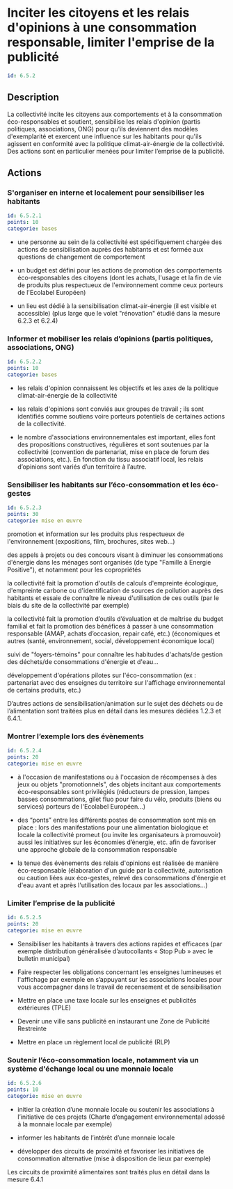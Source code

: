 # Inciter les citoyens et les relais d'opinions à une consommation responsable, limiter l'emprise de la publicité
```yaml
id: 6.5.2
```
## Description
La collectivité incite les citoyens aux comportements et à la consommation éco-responsables et soutient, sensibilise les relais d'opinion (partis politiques, associations, ONG) pour qu'ils deviennent des modèles d'exemplarité et exercent une influence sur les habitants pour qu'ils agissent en conformité avec la politique climat-air-énergie de la collectivité. Des actions sont en particulier menées pour limiter l’emprise de la publicité.



## Actions
### S'organiser en interne et localement pour sensibiliser les habitants
```yaml
id: 6.5.2.1
points: 10
categorie: bases
```
- une personne au sein de la collectivité est spécifiquement chargée des actions de sensibilisation auprès des habitants et est formée aux questions de changement de comportement

- un budget est défini pour les actions de promotion des comportements éco-responsables des citoyens (dont les achats, l'usage et la fin de vie de produits plus respectueux de l'environnement comme ceux porteurs de l'Ecolabel Européen)

- un lieu est dédié à la sensibilisation climat-air-énergie (il est visible et accessible) (plus large que le volet "rénovation" étudié dans la mesure 6.2.3 et 6.2.4)




### Informer et mobiliser les relais d’opinions (partis politiques, associations, ONG)
```yaml
id: 6.5.2.2
points: 10
categorie: bases
```
- les relais d'opinion connaissent les objectifs et les axes de la politique climat-air-énergie de la collectivité

- les relais d'opinions sont conviés aux groupes de travail ; ils sont identifiés comme soutiens voire porteurs potentiels de certaines actions de la collectivité. 

- le nombre d'associations environnementales est important, elles font des propositions constructives, régulières et sont soutenues par la collectivité (convention de partenariat, mise en place de forum des associations, etc.). En fonction du tissu associatif local, les relais d’opinions sont variés d’un territoire à l’autre.




### Sensibiliser les habitants sur l’éco-consommation et les éco-gestes
```yaml
id: 6.5.2.3
points: 30
categorie: mise en œuvre
```
promotion et information sur les produits plus respectueux de l'environnement (expositions, film, brochures, sites web...) 

des appels à projets ou des concours visant à diminuer les consommations d'énergie dans les ménages sont organisés (de type "Famille à Energie Positive"), et notamment pour les copropriétés

la collectivité fait la promotion d'outils de calculs d'empreinte écologique, d'empreinte carbone ou d'identification de sources de pollution auprès des habitants et essaie de connaître le niveau d'utilisation de ces outils (par le biais du site de la collectivité par exemple)

la collectivité fait la promotion d’outils d’évaluation et de maîtrise du budget familial et fait la promotion des bénéfices à passer à une consommation responsable (AMAP, achats d’occasion, repair café, etc.) (économiques et autres (santé, environnement, social, développement économique local) 

suivi de "foyers-témoins" pour connaître les habitudes d'achats/de gestion des déchets/de consommations d'énergie et d'eau...  

développement d'opérations pilotes sur l'éco-consommation (ex : partenariat avec des enseignes du territoire sur l'affichage environnemental de certains produits, etc.)

D’autres actions de sensibilisation/animation sur le sujet des déchets ou de l’alimentation sont traitées plus en détail dans les mesures dédiées 1.2.3 et 6.4.1.




### Montrer l’exemple lors des évènements
```yaml
id: 6.5.2.4
points: 20
categorie: mise en œuvre
```
- à l'occasion de manifestations ou à l'occasion de récompenses à des jeux ou objets "promotionnels", des objets incitant aux comportements éco-responsables sont privilégiés (réducteurs de pression, lampes basses consommations, gilet fluo pour faire du vélo, produits (biens ou services) porteurs de l'Ecolabel Européen...)

- des “ponts” entre les différents postes de consommation sont mis en place : lors des manifestations pour une alimentation biologique et locale la collectivité promeut (ou invite les organisateurs à promouvoir) aussi les initiatives sur les économies d’énergie, etc. afin de favoriser une approche globale de la consommation responsable

- la tenue des évènements des relais d'opinions est réalisée de manière éco-responsable (élaboration d'un guide par la collectivité, autorisation ou caution liées aux éco-gestes, relevé des consommations d'énergie et d'eau avant et après l'utilisation des locaux par les associations...)




### Limiter l’emprise de la publicité
```yaml
id: 6.5.2.5
points: 20
categorie: mise en œuvre
```
- Sensibiliser les habitants à travers des actions rapides et efficaces (par exemple distribution généralisée d’autocollants « Stop Pub » avec le bulletin municipal) 

- Faire respecter les obligations concernant les enseignes lumineuses et l'affichage par exemple en s’appuyant sur les associations locales pour vous accompagner dans le travail de recensement et de sensibilisation

- Mettre en place une taxe locale sur les enseignes et publicités extérieures (TPLE)

- Devenir une ville sans publicité en instaurant une Zone de Publicité Restreinte

- Mettre en place un règlement local de publicité (RLP) 




### Soutenir l’éco-consommation locale, notamment via un système d'échange local ou une monnaie locale
```yaml
id: 6.5.2.6
points: 10
categorie: mise en œuvre
```
- initier la création d’une monnaie locale ou soutenir les associations à l’initiative de ces projets (Charte d’engagement environnemental adossé à la monnaie locale par exemple) 

- informer les habitants de l’intérêt d’une monnaie locale

- développer des circuits de proximité et favoriser les initiatives de consommation alternative (mise à disposition de lieux par exemple)

Les circuits de proximité alimentaires sont traités plus en détail dans la mesure 6.4.1




